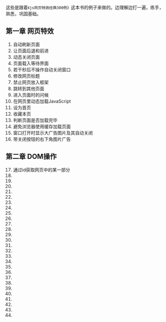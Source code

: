 这些是跟着`《js网页特效经典300例》`这本书的例子来做的。边理解边打一遍，练手，熟悉，巩固基础。

## 第一章 网页特效
001. 自动刷新页面
002. 让页面后退和前进
003. 动态关闭页面
004. 页面载入等待界面
005. 若干秒后不操作自动关闭窗口
006. 修改网页标题
007. 禁止网页放入框架
008. 跳转到其他页面
009. 进入页面时的问候
010. 在网页里动态加载JavaScript
011. 设为首页
012. 收藏本页
013. 判断页面是否加载完毕
014. 避免浏览器使用缓存加载页面
015. 窗口打开时显示大广告图片及其自动关闭
016. 带关闭按钮的右下角图片广告
## 第二章 DOM操作
017. 通过id获取网页中的某一部分
018.
019.
020.
021.
022.
023.
024.
025.
026.
027.
028.
029.
030.
031.
032.
033.
034.
035.
036.
037.
038.
039.
040.
041.
042.
043.
044.
